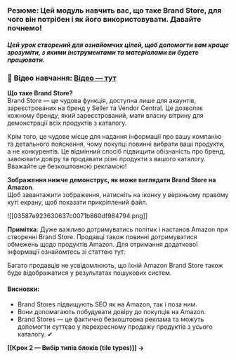 ### **Резюме**: Цей модуль навчить вас, що таке Brand Store, для чого він потрібен і як його використовувати. Давайте почнемо!

##### Цей урок створений для ознайомчих цілей, щоб допомогти вам краще зрозуміти, з якими інструментами та матеріалами ви будете працювати.
### 🎥 **Відео навчання**: [Відео — тут](https://www.youtube.com/watch?v=3BBiOaMehpc&t=1s)

**Що таке Brand Store?**  
Brand Store — це чудова функція, доступна лише для акаунтів, зареєстрованих на бренд у Seller та Vendor Central. Це дозволяє кожному бренду, який зареєстрований, мати власну вітрину для демонстрації всіх продуктів з каталогу.

Крім того, це чудове місце для надання інформації про вашу компанію та детального пояснення, чому покупці повинні вибрати ваші продукти, а не конкурентів. Це відмінний спосіб підвищити обізнаність про бренд, завоювати довіру та продавати різні продукти з вашого каталогу. Вважайте це безкоштовною рекламою!

**Зображення нижче демонструє, як може виглядати Brand Store на Amazon**.  
Щоб завантажити зображення, натисніть на іконку у верхньому правому куті екрану, щоб показати прикріплений файл.

![[03587e923630637c0071b860df984794.png]]

**Примітка**: Дуже важливо дотримуватись політик і настанов Amazon при створенні Brand Store. Продавці також повинні дотримуватися обмежень щодо продуктів Amazon. Для отримання додаткової інформації ознайомтесь зі статтею тут:

Багато продавців не усвідомлюють, що їхній Amazon Brand Store також буде відображатися у результатах пошукових систем.

#### **Висновки**:
- Brand Stores підвищують SEO як на Amazon, так і поза ним.
- Вони допомагають побудувати довіру до покупців на Amazon.
- Brand Stores — це фактично безкоштовна реклама та можуть допомогти суттєво у перехресному продажу продуктів з усього каталогу. ✔

**[[Крок 2 — Вибір типів блоків (tile types)]] →**